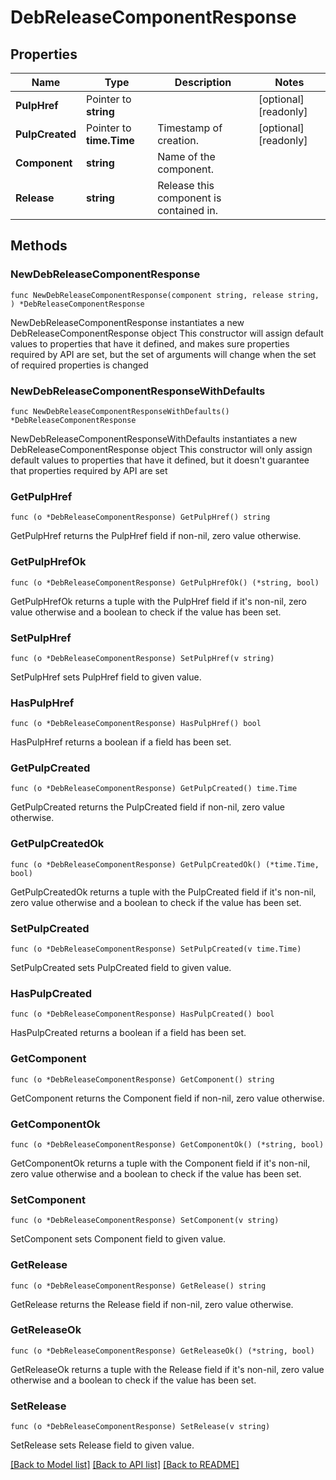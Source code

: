 # DebReleaseComponentResponse

## Properties

Name | Type | Description | Notes
------------ | ------------- | ------------- | -------------
**PulpHref** | Pointer to **string** |  | [optional] [readonly] 
**PulpCreated** | Pointer to **time.Time** | Timestamp of creation. | [optional] [readonly] 
**Component** | **string** | Name of the component. | 
**Release** | **string** | Release this component is contained in. | 

## Methods

### NewDebReleaseComponentResponse

`func NewDebReleaseComponentResponse(component string, release string, ) *DebReleaseComponentResponse`

NewDebReleaseComponentResponse instantiates a new DebReleaseComponentResponse object
This constructor will assign default values to properties that have it defined,
and makes sure properties required by API are set, but the set of arguments
will change when the set of required properties is changed

### NewDebReleaseComponentResponseWithDefaults

`func NewDebReleaseComponentResponseWithDefaults() *DebReleaseComponentResponse`

NewDebReleaseComponentResponseWithDefaults instantiates a new DebReleaseComponentResponse object
This constructor will only assign default values to properties that have it defined,
but it doesn't guarantee that properties required by API are set

### GetPulpHref

`func (o *DebReleaseComponentResponse) GetPulpHref() string`

GetPulpHref returns the PulpHref field if non-nil, zero value otherwise.

### GetPulpHrefOk

`func (o *DebReleaseComponentResponse) GetPulpHrefOk() (*string, bool)`

GetPulpHrefOk returns a tuple with the PulpHref field if it's non-nil, zero value otherwise
and a boolean to check if the value has been set.

### SetPulpHref

`func (o *DebReleaseComponentResponse) SetPulpHref(v string)`

SetPulpHref sets PulpHref field to given value.

### HasPulpHref

`func (o *DebReleaseComponentResponse) HasPulpHref() bool`

HasPulpHref returns a boolean if a field has been set.

### GetPulpCreated

`func (o *DebReleaseComponentResponse) GetPulpCreated() time.Time`

GetPulpCreated returns the PulpCreated field if non-nil, zero value otherwise.

### GetPulpCreatedOk

`func (o *DebReleaseComponentResponse) GetPulpCreatedOk() (*time.Time, bool)`

GetPulpCreatedOk returns a tuple with the PulpCreated field if it's non-nil, zero value otherwise
and a boolean to check if the value has been set.

### SetPulpCreated

`func (o *DebReleaseComponentResponse) SetPulpCreated(v time.Time)`

SetPulpCreated sets PulpCreated field to given value.

### HasPulpCreated

`func (o *DebReleaseComponentResponse) HasPulpCreated() bool`

HasPulpCreated returns a boolean if a field has been set.

### GetComponent

`func (o *DebReleaseComponentResponse) GetComponent() string`

GetComponent returns the Component field if non-nil, zero value otherwise.

### GetComponentOk

`func (o *DebReleaseComponentResponse) GetComponentOk() (*string, bool)`

GetComponentOk returns a tuple with the Component field if it's non-nil, zero value otherwise
and a boolean to check if the value has been set.

### SetComponent

`func (o *DebReleaseComponentResponse) SetComponent(v string)`

SetComponent sets Component field to given value.


### GetRelease

`func (o *DebReleaseComponentResponse) GetRelease() string`

GetRelease returns the Release field if non-nil, zero value otherwise.

### GetReleaseOk

`func (o *DebReleaseComponentResponse) GetReleaseOk() (*string, bool)`

GetReleaseOk returns a tuple with the Release field if it's non-nil, zero value otherwise
and a boolean to check if the value has been set.

### SetRelease

`func (o *DebReleaseComponentResponse) SetRelease(v string)`

SetRelease sets Release field to given value.



[[Back to Model list]](../README.md#documentation-for-models) [[Back to API list]](../README.md#documentation-for-api-endpoints) [[Back to README]](../README.md)


